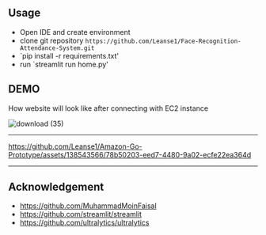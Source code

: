 ## Usage

-  Open IDE and create environment
-  clone git repository `https://github.com/Leanse1/Face-Recognition-Attendance-System.git`
-  `pip install -r requirements.txt'
-  run `streamlit run home.py'

  
## DEMO

How website will look like after connecting with EC2 instance

![download (35)](https://github.com/Leanse1/Amazon-Go-Prototype/assets/138543566/448e44dd-4a50-43ff-9c75-03cb80d9acbd)

-----

https://github.com/Leanse1/Amazon-Go-Prototype/assets/138543566/78b50203-eed7-4480-9a02-ecfe22ea364d

-----


## Acknowledgement
- https://github.com/MuhammadMoinFaisal
- https://github.com/streamlit/streamlit
- https://github.com/ultralytics/ultralytics
